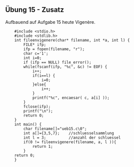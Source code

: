 ## Übung 15 - Zusatz

Aufbauend auf Aufgabe 15 heute Vigenère.

		#include <stdio.h>
		#include <stdlib.h>
		int fileenvigenere(char* filename, int *a, int l) {
			FILE* ifp;
			ifp = fopen(filename, "r");
			char c='1';
			int i=0;
			if (ifp == NULL) file_error();
			while(fscanf(ifp, "%c", &c) != EOF) {
				i++;
				if(i==l) {
					i=0;
				}else{
					i++;
				}
				printf("%c", encaesar( c, a[i] ));
			}
			fclose(ifp);
			printf("\n");
			return 0;
		}
		int main() {
			char filename[]="ueb15.c\0";
			int a[]={3,5,7};	//schluesselsammlung
			int l = 3;			//anzahl der schluessel
			if(0 != fileenvigenere(filename, a, l )){
				return 1;
			}
		return 0;
		}
